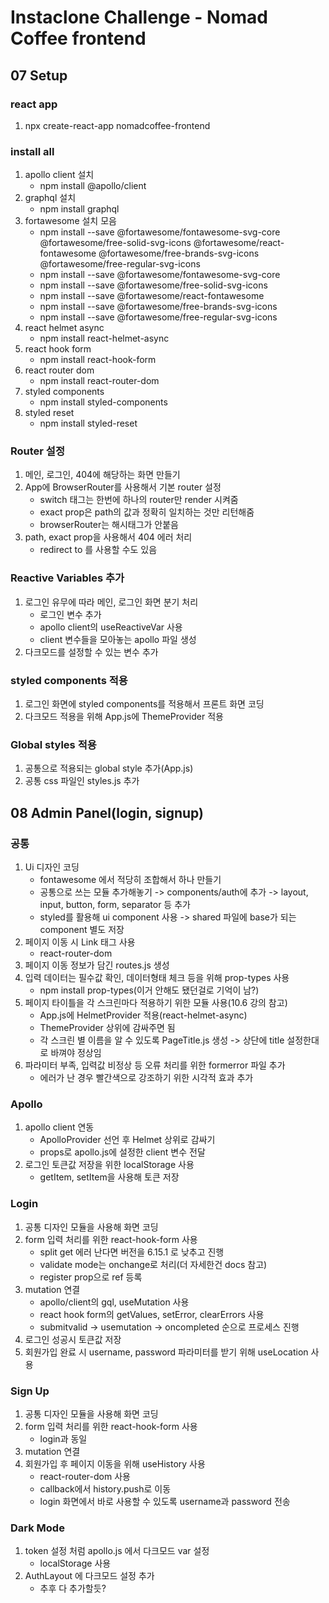 # Instaclone Challenge - Nomad Coffee frontend

## 07 Setup
### react app
1) npx create-react-app nomadcoffee-frontend
### install all
1) apollo client 설치
	- npm install @apollo/client
2) graphql 설치
	- npm install graphql
3) fortawesome 설치 모음
	- npm install --save @fortawesome/fontawesome-svg-core @fortawesome/free-solid-svg-icons @fortawesome/react-fontawesome @fortawesome/free-brands-svg-icons @fortawesome/free-regular-svg-icons
	- npm install --save @fortawesome/fontawesome-svg-core
	- npm install --save @fortawesome/free-solid-svg-icons
	- npm install --save @fortawesome/react-fontawesome
	- npm install --save @fortawesome/free-brands-svg-icons
	- npm install --save @fortawesome/free-regular-svg-icons
4) react helmet async
	- npm install react-helmet-async
5) react hook form
	- npm install react-hook-form
6) react router dom
	- npm install react-router-dom
7) styled components
	- npm install styled-components
8) styled reset
	- npm install styled-reset
### Router 설정
1) 메인, 로그인, 404에 해당하는 화면 만들기
2) App에 BrowserRouter를 사용해서 기본 router 설정
	- switch 태그는 한번에 하나의 router만 render 시켜줌
	- exact prop은 path의 값과 정확히 일치하는 것만 리턴해줌
	- browserRouter는 해시태그가 안붙음
3) path, exact prop을 사용해서 404 에러 처리
	- redirect to 를 사용할 수도 있음
### Reactive Variables 추가
1) 로그인 유무에 따라 메인, 로그인 화면 분기 처리
	- 로그인 변수 추가
	- apollo client의 useReactiveVar 사용
	- client 변수들을 모아놓는 apollo 파일 생성
2) 다크모드를 설정할 수 있는 변수 추가
### styled components 적용
1) 로그인 화면에 styled components를 적용해서 프론트 화면 코딩
2) 다크모드 적용을 위해 App.js에 ThemeProvider 적용
### Global styles 적용
1) 공통으로 적용되는 global style 추가(App.js)
2) 공통 css 파일인 styles.js 추가


## 08 Admin Panel(login, signup)
### 공통 
1) Ui 디자인 코딩
	- fontawesome 에서 적당히 조합해서 하나 만들기
	- 공통으로 쓰는 모듈 추가해놓기
		-> components/auth에 추가
		-> layout, input, button, form, separator 등 추가
	- styled를 활용해 ui component 사용
		-> shared 파일에 base가 되는 component 별도 저장
2) 페이지 이동 시 Link 태그 사용
	- react-router-dom
3) 페이지 이동 정보가 담긴 routes.js 생성
4) 입력 데이터는 필수값 확인, 데이터형태 체크 등을 위해 prop-types 사용
	- npm install prop-types(이거 안해도 됐던걸로 기억이 남?)
5) 페이지 타이틀을 각 스크린마다 적용하기 위한 모듈 사용(10.6 강의 참고)
	- App.js에 HelmetProvider 적용(react-helmet-async)
	- ThemeProvider 상위에 감싸주면 됨
	- 각 스크린 별 이름을 알 수 있도록 PageTitle.js 생성
		-> 상단에 title 설정한대로 바껴야 정상임
6) 파라미터 부족, 입력값 비정상 등 오류 처리를 위한 formerror 파일 추가
	- 에러가 난 경우 빨간색으로 강조하기 위한 시각적 효과 추가
### Apollo
1) apollo client 연동
	- ApolloProvider 선언 후 Helmet 상위로 감싸기
	- props로 apollo.js에 설정한 client 변수 전달
2) 로그인 토큰값 저장을 위한 localStorage 사용
	- getItem, setItem을 사용해 토큰 저장
### Login
1) 공통 디자인 모듈을 사용해 화면 코딩
2) form 입력 처리를 위한 react-hook-form 사용
	- split get 에러 난다면 버전을 6.15.1 로 낮추고 진행
	- validate mode는 onchange로 처리(더 자세한건 docs 참고)
	- register prop으로 ref 등록
3) mutation 연결
	- apollo/client의 gql, useMutation 사용
	- react hook form의 getValues, setError, clearErrors 사용
	- submitvalid -> usemutation -> oncompleted 순으로 프로세스 진행
4) 로그인 성공시 토큰값 저장
5) 회원가입 완료 시 username, password 파라미터를 받기 위해 useLocation 사용
### Sign Up
1) 공통 디자인 모듈을 사용해 화면 코딩
2) form 입력 처리를 위한 react-hook-form 사용
	- login과 동일
3) mutation 연결
4) 회원가입 후 페이지 이동을 위해 useHistory 사용
	- react-router-dom 사용
	- callback에서 history.push로 이동
	- login 화면에서 바로 사용할 수 있도록 username과 password 전송
### Dark Mode
1) token 설정 처럼 apollo.js 에서 다크모드 var 설정
	- localStorage 사용
2) AuthLayout 에 다크모드 설정 추가
	- 추후 다 추가할듯?
	
	
	